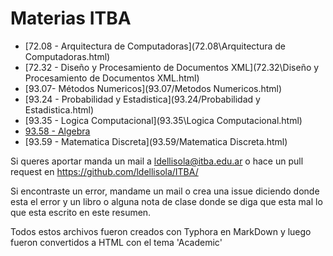 # Materias ITBA

- [72.08 - Arquitectura de Computadoras](72.08\Arquitectura de Computadoras.html)
- [72.32 - Diseño y Procesamiento de Documentos XML](72.32\Diseño y Procesamiento de Documentos XML.html)
-  [93.07- Métodos Numericos](93.07/Metodos Numericos.html) 
- [93.24 - Probabilidad y Estadistica](93.24/Probabilidad y Estadistica.html)
-  [93.35 - Logica Computacional](93.35\Logica Computacional.html) 
- [93.58 - Algebra](93.58/Algebra.html)
- [93.59 - Matematica Discreta](93.59/Matematica Discreta.html)



<footer>
    <p>
        Si queres aportar manda un mail a <a href="mailto:ldellisola@itba.edu.ar">ldellisola@itba.edu.ar</a> o hace un pull request en <a href="https://github.com/ldellisola/ITBA/">https://github.com/ldellisola/ITBA/</a>
    </p>
    <p>
        Si encontraste un error, mandame un mail o crea una issue diciendo donde esta el error y un libro o alguna nota de clase donde se diga que esta mal lo que esta escrito en este resumen.
    </p>
    <p>
       	Todos estos archivos fueron creados con Typhora en MarkDown y luego fueron convertidos a HTML con el tema 'Academic'
    </p>
</footer>



